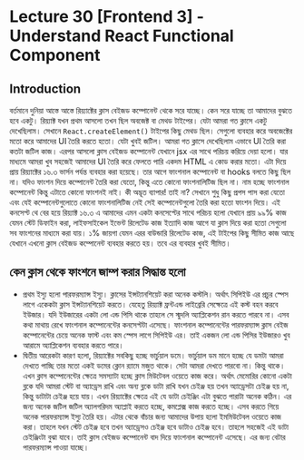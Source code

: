 # Lecture 30 [Frontend 3] - Understand React Functional Component

## Introduction

বর্তমানে দুনিয়া আস্তে আস্তে রিয়্যাক্টের ক্লাস বেইজড কম্পোনেন্ট থেকে সরে যাচ্ছে। কেন সরে যাচ্ছে তা আমাদের বুঝতে হবে একটু। রিয়্যাক্ট যখন প্রথম আসলো তখন ছিল অবজেক্ট বা মেথড টাইপের। যেটা আমরা গত ক্লাসে একটু দেখেছিলাম। সেখানে `React.createElement()` টাইপের কিছু মেথড ছিল। সেগুলো ব্যবহার করে অবজেক্টের মতো করে আমাদের UI তৈরি করতে হতো। যেটা খুবই জটিল। আমরা গত ক্লাসে দেখেছিলাম এভাবে UI তৈরি করা কতটা জটিল কাজ। এরপর আসলো ক্লাস বেইজড কম্পোনেন্ট যেখানে jsx এর সাথে পরিচয় করিয়ে দেয়া হলো। যার মাধ্যমে আমরা খুব সহজেই আমাদের UI তৈরি করে ফেলতে পারি একদম HTML এ কোড করার মতো। এটা দিয়ে প্রায় রিয়্যাক্টের ১৬.৩ ভার্সন পর্যন্ত ব্যবহার করা হয়েছে। তার আগে ফাংশনাল কম্পোনেন্ট বা hooks বলতে কিছু ছিল না। যদিও ফাংশন দিয়ে কম্পোনেন্ট তৈরি করা যেতো, কিন্তু এতে কোনো ফাংশনালিটিজ ছিল না। নাম হচ্ছে ফাংশনাল কম্পোনেন্ট কিন্তু এটাতে কোনো ফাংশনই নাই। কী অদ্ভূত ব্যাপার! তাই না? সেখানে শুধু কিছু প্রপস পাস করা যেতো এবং যেই কম্পোনেন্টগুলোতে কোনো ফাংশনালিটিজ নেই সেই কম্পোনেন্টগুলো তৈরি করা হতো ফাংশন দিয়ে। এই কনসেপ্ট থে বের হয়ে রিয়্যাক্ট ১৬.৩ এ আমাদের এমন একটা কনসেপ্টের সাথে পরিচয় হলো যেখানে প্রায় ৯৯% কাজ যেমন স্টেট ডিফাইন করা, লাইফসাইকেল ইভেন্ট রিলেটেড কাজ ইত্যাদি কাজ আগে যা ক্লাস দিয়ে করা হতো সেগুলো সব ফাংশনের মাধ্যমে করা যায়। ১% জায়গা যেমন এরর বাউন্ডারি রিলেটেড কাজ, এই টাইপের কিছু সীমিত কাজ আছে যেখানে এখনো ক্লাস বেইজড কম্পোনেন্ট ব্যবহার করতে হয়। তবে এর ব্যবহার খুবই সীমিত।

## কেন ক্লাস থেকে ফাংশনে জাম্প করার সিদ্ধান্ত হলো

- প্রথম ইস্যু হলো পারফরম্যান্স ইস্যু। ক্লাসের ইন্সট্যানশিয়েট করা অনেক কস্টলি। অর্থাৎ সিপিইউ এর প্রচুর স্পেস লাগে একেকটা ক্লাস ইন্সট্যানশিয়েট করতে। যেহেতু রিয়্যাক্ট ফ্রন্টএন্ড লাইব্রেরি সেক্ষেত্রে এই কস্ট বহন করবে ইউজার। যদি ইউজারের একটা লো এন্ড পিসি থাকে তাহলে সে স্মুদলি অ্যাপ্লিকেশন রান করতে পারবে না। এসব কথা মাথায় রেখে ফাংশনাল কম্পোনেন্টের কনসেপ্টটা এসেছে। ফাংশনাল কম্পোনেন্টের পারফরম্যান্স ক্লাস বেইজ কম্পোনেন্টের চেয়ে অনেক ফাস্ট এবং কম স্পেস লাগে সিপিইউ এর। তাই একজন লো এন্ড পিসির ইউজারও খুব আরামে অ্যাপ্লিকেশন ব্যবহার করতে পারে।
- দ্বিতীয় আরেকটা কারণ হলো, রিয়্যাক্টের সবকিছু হচ্ছে ভার্চুয়াল ডমে। ভার্চুয়াল ডম মানে হচ্ছে যে ডমটা আমরা দেখতে পাচ্ছি তার মতো একই ডমের ক্লোন র‍্যামে মজুত থাকে। সেটা আমরা দেখতে পারবো না। কিন্তু থাকে। এখন ক্লাস কম্পোনেন্টের ক্ষেত্রে সমস্যাটা হচ্ছে ক্লাস মিউটেবল ওয়েতে কাজ করে। অর্থাৎ মেমোরির কোনো একটা ব্লকে যদি আমরা স্টেট বা অ্যাড্রেস রাখি এবং অন্য ব্লকে ডাটা রাখি যখন চেইঞ্জ হয় তখন অ্যাড্রেসটা চেইঞ্জ হয় না, কিন্তু ডাটাটা চেইঞ্জ হয়ে যায়। এখন রিয়্যাক্টের ক্ষেত্রে এই যে ডাটা চেইঞ্জিং এটা বুঝতে পারাটা অনেক কঠিন। এর জন্য অনেক জটিল জটিল অ্যালগরিদম অ্যাপ্লাই করতে হচ্ছে, কমপ্লেক্স কাজ করতে হচ্ছে। এসব করতে গিয়ে অনেক পারফরম্যান্স ইস্যু তৈরি হয়। এটার থেকে বাঁচার জন্য আমাদের উপায় হলো ইমমিউটেবল ওয়েতে কাজ করা। তাহলে যখন স্টেট চেইঞ্জ হবে তখন অ্যাড্রেসও চেইঞ্জ হবে ডাটাও চেইঞ্জ হবে। তাহলে সহজেই এই ডাটা চেইঞ্জিংটা বুঝা যাবে। তাই ক্লাস বেইজড কম্পোনেন্ট বাদ দিয়ে ফাংশনাল কম্পোনেন্ট এসেছে। এর জন্য বেটার পারফরম্যান্স পাওয়া যাচ্ছে।
